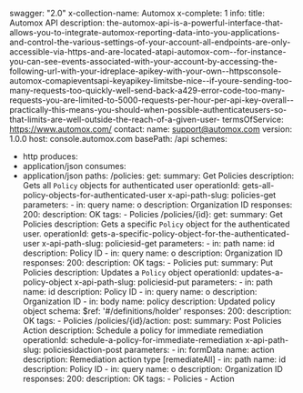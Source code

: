 swagger: "2.0"
x-collection-name: Automox
x-complete: 1
info:
  title: Automox API
  description: the-automox-api-is-a-powerful-interface-that-allows-you-to-integrate-automox-reporting-data-into-you-applications-and-control-the-various-settings-of-your-account-all-endpoints-are-only-accessible-via-https-and-are-located-atapi-automox-com--for-instance-you-can-see-events-associated-with-your-account-by-accessing-the-following-url-with-your-idreplace-apikey-with-your-own--httpsconsole-automox-comapieventsapi-keyapikey-limitsbe-nice--if-youre-sending-too-many-requests-too-quickly-well-send-back-a429-error-code-too-many-requests-you-are-limited-to-5000-requests-per-hour-per-api-key-overall--practically-this-means-you-should-when-possible-authenticateusers-so-that-limits-are-well-outside-the-reach-of-a-given-user-
  termsOfService: https://www.automox.com/
  contact:
    name: support@automox.com
  version: 1.0.0
host: console.automox.com
basePath: /api
schemes:
- http
produces:
- application/json
consumes:
- application/json
paths:
  /policies:
    get:
      summary: Get Policies
      description: Gets all `Policy` objects for authenticated user
      operationId: gets-all-policy-objects-for-authenticated-user
      x-api-path-slug: policies-get
      parameters:
      - in: query
        name: o
        description: Organization ID
      responses:
        200:
          description: OK
      tags:
      - Policies
  /policies/{id}:
    get:
      summary: Get Policies
      description: Gets a specific `Policy` object for the authenticated user.
      operationId: gets-a-specific-policy-object-for-the-authenticated-user
      x-api-path-slug: policiesid-get
      parameters:
      - in: path
        name: id
        description: Policy ID
      - in: query
        name: o
        description: Organization ID
      responses:
        200:
          description: OK
      tags:
      - Policies
    put:
      summary: Put Policies
      description: Updates a `Policy` object
      operationId: updates-a-policy-object
      x-api-path-slug: policiesid-put
      parameters:
      - in: path
        name: id
        description: Policy ID
      - in: query
        name: o
        description: Organization ID
      - in: body
        name: policy
        description: Updated policy object
        schema:
          $ref: '#/definitions/holder'
      responses:
        200:
          description: OK
      tags:
      - Policies
  /policies/{id}/action:
    post:
      summary: Post Policies Action
      description: Schedule a policy for immediate remediation
      operationId: schedule-a-policy-for-immediate-remediation
      x-api-path-slug: policiesidaction-post
      parameters:
      - in: formData
        name: action
        description: Remediation action type [remediateAll]
      - in: path
        name: id
        description: Policy ID
      - in: query
        name: o
        description: Organization ID
      responses:
        200:
          description: OK
      tags:
      - Policies
      - Action